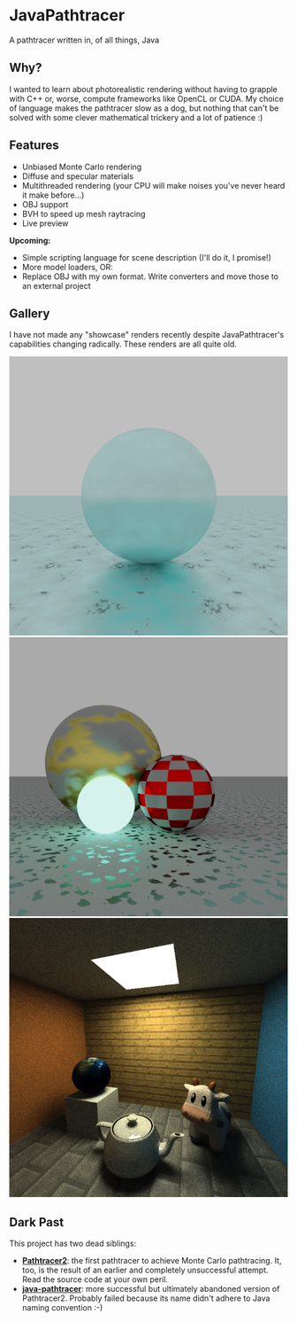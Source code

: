 # JavaPathtracer
A pathtracer written in, of all things, Java

## Why?

I wanted to learn about photorealistic rendering without having to grapple with C++ or, worse, compute frameworks like OpenCL or CUDA. My choice of language makes the pathtracer slow as a dog, but nothing that can't be solved with some clever mathematical trickery and a lot of patience :)

## Features

* Unbiased Monte Carlo rendering
* Diffuse and specular materials
* Multithreaded rendering (your CPU will make noises you've never heard it make before...)
* OBJ support
* BVH to speed up mesh raytracing
* Live preview

**Upcoming:**

* Simple scripting language for scene description (I'll do it, I promise!)
* More model loaders, OR:
* Replace OBJ with my own format. Write converters and move those to an external project

## Gallery

I have not made any "showcase" renders recently despite JavaPathtracer's capabilities changing radically. These renders are all quite old.

![diamond floor](images/dirtydiamond.png)
![materials demo](images/materials.png)
![scene](images/scene.png)

## Dark Past

This project has two dead siblings:
* **[Pathtracer2](https://github.com/adrian154/Pathtracer2)**: the first pathtracer to achieve Monte Carlo pathtracing. It, too, is the result of an earlier and completely unsuccessful attempt. Read the source code at your own peril.
* **[java-pathtracer](https://github.com/adrian154/java-pathtracer)**: more successful but ultimately abandoned version of Pathtracer2. Probably failed because its name didn't adhere to Java naming convention :-)
